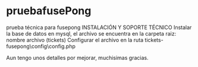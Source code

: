 # pruebafusePong
prueba técnica para fusepong
INSTALACIÓN Y SOPORTE TÉCNICO
Instalar la base de datos en mysql, el archivo se encuentra en la carpeta raiz: nombre archivo (tickets)
Configurar el archivo en la ruta tickets-fusepong\config\config.php

Aun tengo unos detalles por mejorar, muchisimas gracias.
